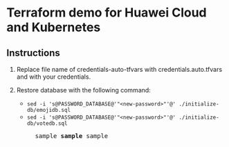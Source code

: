 # Terraform demo for Huawei Cloud and Kubernetes

## Instructions

1. Replace file name of credentials-auto-tfvars with credentials.auto.tfvars and with your credentials.
2. Restore database with the following command:
    - ``sed -i 's@PASSWORD_DATABASE@'"<new-password>"'@' ./initialize-db/emojidb.sql``
    - ``sed -i 's@PASSWORD_DATABASE@'"<new-password>"'@' ./initialize-db/votedb.sql``

    <pre>
        sample <b>sample</b> sample
    </pre>